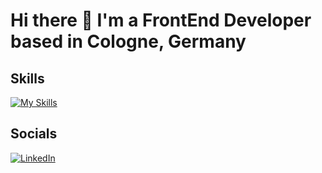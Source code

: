 # Hi there 👋 I'm a FrontEnd Developer based in Cologne, Germany

## Skills
[![My Skills](https://skillicons.dev/icons?i=react,js,html,ts,css,tailwind,bootstrap,git)](https://skillicons.dev)

## Socials
[![LinkedIn](https://img.shields.io/badge/LinkedIn-0A66C2?style=for-the-badge&logo=linkedin&logoColor=white)](https://www.linkedin.com/in/pablo-azadian)
